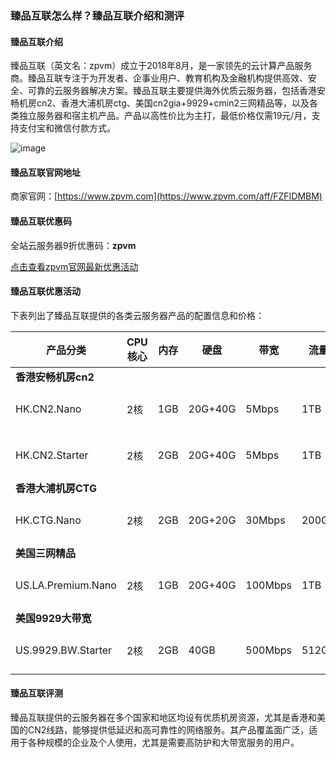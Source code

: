 ### 臻品互联怎么样？臻品互联介绍和测评

#### 臻品互联介绍
臻品互联（英文名：zpvm）成立于2018年8月，是一家领先的云计算产品服务商。臻品互联专注于为开发者、企事业用户、教育机构及金融机构提供高效、安全、可靠的云服务器解决方案。臻品互联主要提供海外优质云服务器，包括香港安畅机房cn2、香港大浦机房ctg、美国cn2gia+9929+cmin2三网精品等，以及各类独立服务器和宿主机产品。产品以高性价比为主打，最低价格仅需19元/月，支持支付宝和微信付款方式。

![image](https://github.com/ntemples972/zpvm/assets/169424076/acca26a3-f8c9-457e-a04b-f25e6d29e4ef)


#### 臻品互联官网地址
商家官网：[https://www.zpvm.com](https://www.zpvm.com/aff/FZFIDMBM)

#### 臻品互联优惠码
全站云服务器9折优惠码：**zpvm**

[点击查看zpvm官网最新优惠活动](https://www.zpvm.com/aff/FZFIDMBM)

#### 臻品互联优惠活动
下表列出了臻品互联提供的各类云服务器产品的配置信息和价格：

| 产品分类            | CPU核心 | 内存 | 硬盘       | 带宽       | 流量 | IP数量 | 价格   |
|-------------------|---------|------|-----------|-----------|------|--------|--------|
| **香港安畅机房cn2**  |         |      |           |           |      |        |        |
| HK.CN2.Nano       | 2核     | 1GB  | 20G+40G   | 5Mbps     | 1TB  | 1 IPv4  | 21元/月 |
| HK.CN2.Starter    | 2核     | 2GB  | 20G+40G   | 5Mbps     | 1TB  | 1 IPv4  | 28元/月 |
| **香港大浦机房CTG**  |         |      |           |           |      |        |        |
| HK.CTG.Nano       | 2核     | 2GB  | 20G+20G   | 30Mbps    | 200GB| 1 IPv4  | 30元/月 |
| **美国三网精品**    |         |      |           |           |      |        |        |
| US.LA.Premium.Nano| 2核     | 1GB  | 20G+40G   | 100Mbps   | 1TB  | 1 IPv4  | 27元/月 |
| **美国9929大带宽**  |         |      |           |           |      |        |        |
| US.9929.BW.Starter| 2核     | 2GB  | 40GB      | 500Mbps   | 512GB| 1 IPv4  | 30元/月 |

#### 臻品互联评测
臻品互联提供的云服务器在多个国家和地区均设有优质机房资源，尤其是香港和美国的CN2线路，能够提供低延迟和高可靠性的网络服务。其产品覆盖面广泛，适用于各种规模的企业及个人使用，尤其是需要高防护和大带宽服务的用户。
